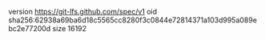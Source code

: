 version https://git-lfs.github.com/spec/v1
oid sha256:62938a69ba6d18c5565cc8280f3c0844e72814371a103d995a089ebc2e77200d
size 16192
